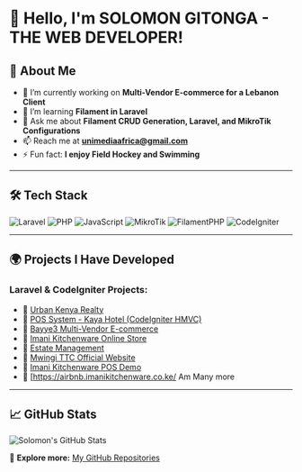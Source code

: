 # 👋 Hello, I'm SOLOMON GITONGA - THE WEB DEVELOPER!

## 🚀 About Me
- 🔭 I’m currently working on **Multi-Vendor E-commerce for a Lebanon Client**
- 🌱 I’m learning **Filament in Laravel**
- 💬 Ask me about **Filament CRUD Generation, Laravel, and MikroTik Configurations**
- 📫 Reach me at **unimediaafrica@gmail.com**
- ⚡ Fun fact: **I enjoy Field Hockey and Swimming**

---

## 🛠️ Tech Stack
![Laravel](https://img.shields.io/badge/Laravel-FF2D20?style=flat&logo=laravel&logoColor=white)
![PHP](https://img.shields.io/badge/PHP-777BB4?style=flat&logo=php&logoColor=white)
![JavaScript](https://img.shields.io/badge/JavaScript-F7DF1E?style=flat&logo=javascript&logoColor=black)
![MikroTik](https://img.shields.io/badge/MikroTik-FF6600?style=flat&logo=mikrotik&logoColor=white)
![FilamentPHP](https://img.shields.io/badge/FilamentPHP-FF3366?style=flat&logo=laravel&logoColor=white)
![CodeIgniter](https://img.shields.io/badge/CodeIgniter-EF4223?style=flat&logo=codeigniter&logoColor=white)

---

## 🌍 Projects I Have Developed
### Laravel & CodeIgniter Projects:
- 🔹 [Urban Kenya Realty](https://urbankenyarealty.com/)  
- 🔹 [POS System - Kaya Hotel (CodeIgniter HMVC)](https://pos.kayahotel.co.ke/)  
- 🔹 [Bayye3 Multi-Vendor E-commerce](https://bayye3.glowroomslebanon.com/)  
- 🔹 [Imani Kitchenware Online Store](https://www.imanikitchenware.co.ke/)  
- 🔹 [ Estate Management](https://mwingittc.ac.ke/estate/)  
- 🔹 [Mwingi TTC Official Website](https://mwingittc.ac.ke/)  
- 🔹 [Imani Kitchenware POS Demo](https://demopos.imanikitchenware.co.ke/)  
- 🔹 [https://airbnb.imanikitchenware.co.ke/
Am Many more
---

## 📈 GitHub Stats
![Solomon's GitHub Stats](https://github-readme-stats.vercel.app/api?username=solotosh&show_icons=true&theme=radical)

🔗 **Explore more:** [My GitHub Repositories](https://github.com/solotosh)
